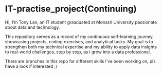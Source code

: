 # IT-practise_project(Continuing)
Hi, I’m Tony Lan, an IT student graaduated at Monash University passionate about data and technology. 

This repository serves as a record of my continuous self-learning journey, showcasing projects, coding exercises, and analytical tasks. My goal is to strengthen both my technical expertise and my ability to apply data insights to real-world challenges, step by step, as I grow into a data professional.

There are branches in this repo for different skills I've been working on, pls have a look if interested ;)
